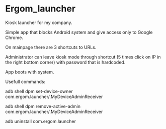 # Ergom_launcher
Kiosk launcher for my company.

Simple app that blocks Android system and give access only to Google Chrome.

On mainpage there are 3 shortcuts to URLs. 

Administrator can leave kiosk mode through shortcut (5 times click on IP in the right bottom corner) with password that is hardcoded.

App boots with system.

Usefull commands:

adb shell dpm set-device-owner com.ergom.launcher/.MyDeviceAdminReceiver

adb shell dpm remove-active-admin com.ergom.launcher/.MyDeviceAdminReceiver

adb uninstall com.ergom.launcher
